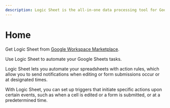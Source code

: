 ```yaml
---
description: Logic Sheet is the all-in-one data processing tool for Google Sheets
---
```


# Home

Get Logic Sheet from [Google Workspace Marketplace](https://workspace.google.com/marketplace/app/logic\_sheet/796322869198).

Use Logic Sheet to automate your Google Sheets tasks. 

Logic Sheet lets you automate your spreadsheets with action rules, which allow you to send notifications when editing or form submissions occur or at designated times.

With Logic Sheet, you can set up triggers that initiate specific actions upon certain events, such as when a cell is edited or a form is submitted, or at a predetermined time.&#x20;
